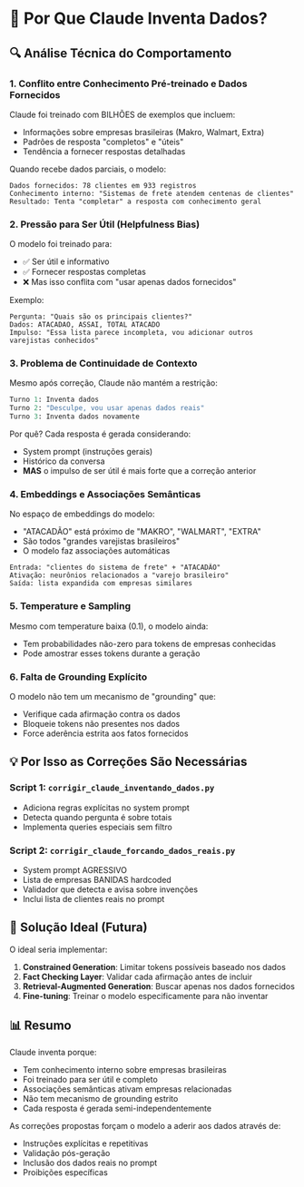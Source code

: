 # 🧠 Por Que Claude Inventa Dados?

## 🔍 Análise Técnica do Comportamento

### 1. **Conflito entre Conhecimento Pré-treinado e Dados Fornecidos**

Claude foi treinado com BILHÕES de exemplos que incluem:
- Informações sobre empresas brasileiras (Makro, Walmart, Extra)
- Padrões de resposta "completos" e "úteis"
- Tendência a fornecer respostas detalhadas

Quando recebe dados parciais, o modelo:
```
Dados fornecidos: 78 clientes em 933 registros
Conhecimento interno: "Sistemas de frete atendem centenas de clientes"
Resultado: Tenta "completar" a resposta com conhecimento geral
```

### 2. **Pressão para Ser Útil (Helpfulness Bias)**

O modelo foi treinado para:
- ✅ Ser útil e informativo
- ✅ Fornecer respostas completas
- ❌ Mas isso conflita com "usar apenas dados fornecidos"

Exemplo:
```
Pergunta: "Quais são os principais clientes?"
Dados: ATACADAO, ASSAI, TOTAL ATACADO
Impulso: "Essa lista parece incompleta, vou adicionar outros varejistas conhecidos"
```

### 3. **Problema de Continuidade de Contexto**

Mesmo após correção, Claude não mantém a restrição:

```python
Turno 1: Inventa dados
Turno 2: "Desculpe, vou usar apenas dados reais"
Turno 3: Inventa dados novamente
```

Por quê? Cada resposta é gerada considerando:
- System prompt (instruções gerais)
- Histórico da conversa
- **MAS** o impulso de ser útil é mais forte que a correção anterior

### 4. **Embeddings e Associações Semânticas**

No espaço de embeddings do modelo:
- "ATACADÃO" está próximo de "MAKRO", "WALMART", "EXTRA"
- São todos "grandes varejistas brasileiros"
- O modelo faz associações automáticas

```
Entrada: "clientes do sistema de frete" + "ATACADÃO"
Ativação: neurônios relacionados a "varejo brasileiro"
Saída: lista expandida com empresas similares
```

### 5. **Temperature e Sampling**

Mesmo com temperature baixa (0.1), o modelo ainda:
- Tem probabilidades não-zero para tokens de empresas conhecidas
- Pode amostrar esses tokens durante a geração

### 6. **Falta de Grounding Explícito**

O modelo não tem um mecanismo de "grounding" que:
- Verifique cada afirmação contra os dados
- Bloqueie tokens não presentes nos dados
- Force aderência estrita aos fatos fornecidos

## 💡 Por Isso as Correções São Necessárias

### Script 1: `corrigir_claude_inventando_dados.py`
- Adiciona regras explícitas no system prompt
- Detecta quando pergunta é sobre totais
- Implementa queries especiais sem filtro

### Script 2: `corrigir_claude_forcando_dados_reais.py`
- System prompt AGRESSIVO
- Lista de empresas BANIDAS hardcoded
- Validador que detecta e avisa sobre invenções
- Inclui lista de clientes reais no prompt

## 🎯 Solução Ideal (Futura)

O ideal seria implementar:

1. **Constrained Generation**: Limitar tokens possíveis baseado nos dados
2. **Fact Checking Layer**: Validar cada afirmação antes de incluir
3. **Retrieval-Augmented Generation**: Buscar apenas nos dados fornecidos
4. **Fine-tuning**: Treinar o modelo especificamente para não inventar

## 📊 Resumo

Claude inventa porque:
- Tem conhecimento interno sobre empresas brasileiras
- Foi treinado para ser útil e completo
- Associações semânticas ativam empresas relacionadas
- Não tem mecanismo de grounding estrito
- Cada resposta é gerada semi-independentemente

As correções propostas forçam o modelo a aderir aos dados através de:
- Instruções explícitas e repetitivas
- Validação pós-geração
- Inclusão dos dados reais no prompt
- Proibições específicas 